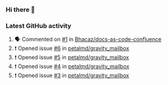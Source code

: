 ### Hi there 👋


### Latest GitHub activity
<!--START_SECTION:activity-->
1. 🗣 Commented on [#1](https://github.com/Bhacaz/docs-as-code-confluence/issues/1) in [Bhacaz/docs-as-code-confluence](https://github.com/Bhacaz/docs-as-code-confluence)
2. ❗️ Opened issue [#6](https://github.com/petalmd/gravity_mailbox/issues/6) in [petalmd/gravity_mailbox](https://github.com/petalmd/gravity_mailbox)
3. ❗️ Opened issue [#5](https://github.com/petalmd/gravity_mailbox/issues/5) in [petalmd/gravity_mailbox](https://github.com/petalmd/gravity_mailbox)
4. ❗️ Opened issue [#4](https://github.com/petalmd/gravity_mailbox/issues/4) in [petalmd/gravity_mailbox](https://github.com/petalmd/gravity_mailbox)
5. ❗️ Opened issue [#3](https://github.com/petalmd/gravity_mailbox/issues/3) in [petalmd/gravity_mailbox](https://github.com/petalmd/gravity_mailbox)
<!--END_SECTION:activity-->

<!--
**Bhacaz/bhacaz** is a ✨ _special_ ✨ repository because its `README.md` (this file) appears on your GitHub profile.

Here are some ideas to get you started:

- 🔭 I’m currently working on ...
- 🌱 I’m currently learning ...
- 👯 I’m looking to collaborate on ...
- 🤔 I’m looking for help with ...
- 💬 Ask me about ...
- 📫 How to reach me: ...
- 😄 Pronouns: ...
- ⚡ Fun fact: ...
-->
